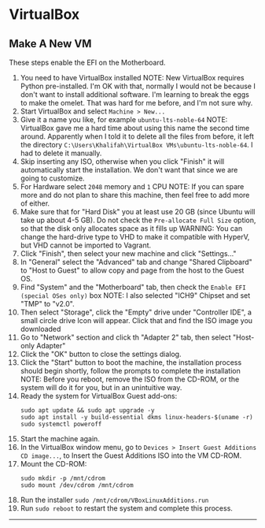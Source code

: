 # VirtualBox

## Make A New VM

These steps enable the EFI on the Motherboard.

1. You need to have VirtualBox installed
   NOTE: New VirtualBox requires Python pre-installed. I'm OK with that,
   normally I would not be because I don't want to install additional software.
   I'm learning to break the eggs to make the omelet. That was hard for me
   before, and I'm not sure why.
2. Start VirtualBox and select `Machine > New...`
3. Give it a name you like, for example `ubuntu-lts-noble-64`
   NOTE: VirtualBox gave me a hard time about using this name the second time
         around. Apparently when I told it to delete all the files from before,
         it left the directory
         `C:\Users\Khalifah\VirtualBox VMs\ubuntu-lts-noble-64`. I had to
         delete it manually.
4. Skip inserting any ISO, otherwise when you click "Finish" it will
   automatically start the installation. We don't want that since we are going
   to customize.
5. For Hardware select `2048` memory and `1` CPU
   NOTE: If you can spare more and do not plan to share this machine, then feel
         free to add more of either.
6. Make sure that for "Hard Disk" you at least use 20 GB (since Ubuntu will
   take up about 4-5 GB). Do not check the `Pre-allocate Full Size` option, so
   that the disk only allocates space as it fills up
   WARNING: You can change the hard-drive type to VHD to make it compatible
   with HyperV, but VHD cannot be imported to Vagrant.
7. Click "Finish", then select your new machine and click "Settings..."
8. In "General" select the "Advanced" tab and change "Shared Clipboard" to
   "Host to Guest" to allow copy and page from the host to the Guest OS.
9. Find "System" and the "Motherboard" tab, then check the
   `Enable EFI (special OSes only)` box
   NOTE: I also selected "ICH9" Chipset and set "TMP" to "v2.0".
10. Then select "Storage", click the "Empty" drive under "Controller IDE", a
    small circle drive Icon will appear. Click that and find the ISO image you
    downloaded
11. Go to "Network" section and click th "Adapter 2" tab, then select
    "Host-only Adapter"
12. Click the "OK" button to close the settings dialog.
13. Click the "Start" button to boot the machine, the installation process
    should begin shortly, follow the prompts to complete the installation
    NOTE: Before you reboot, remove the ISO from the CD-ROM, or the system will
    do it for you, but in an unintuitive way.
14. Ready the system for VirtualBox Guest add-ons:
    ```shell
    sudo apt update && sudo apt upgrade -y
    sudo apt install -y build-essential dkms linux-headers-$(uname -r)
    sudo systemctl poweroff
    ```
15. Start the machine again.
16. In the VirtualBox window menu, go to
    `Devices > Insert Guest Additions CD image...`, to Insert the Guest
    Additions ISO into the VM CD-ROM.
17. Mount the CD-ROM:
    ```shell
    sudo mkdir -p /mnt/cdrom
    sudo mount /dev/cdrom /mnt/cdrom
    ```
18. Run the installer `sudo /mnt/cdrom/VBoxLinuxAdditions.run`
19. Run `sudo reboot` to restart the system and complete this process.

---

[Insecure Keypairs]: https://github.com/hashicorp/vagrant/tree/main/keys
[Creating a Base Box]: https://developer.hashicorp.com/vagrant/docs/boxes/base
[VirtualBox Base Boxes]: https://developer.hashicorp.com/vagrant/docs/providers/virtualbox/boxes
[Default User Settings]: https://developer.hashicorp.com/vagrant/docs/boxes/base#default-user-settings
